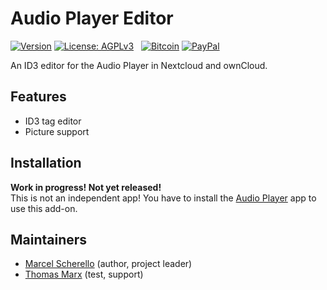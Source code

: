 # Audio Player Editor

[![Version](https://img.shields.io/github/release/rello/audioplayer_editor.svg)](https://github.com/rello/audioplayer_editor/blob/master/CHANGELOG.md)&#160;[![License: AGPLv3](https://img.shields.io/badge/license-AGPLv3-blue.svg)](http://www.gnu.org/licenses/agpl-3.0)&#160;&#160;&#160;[![Bitcoin](https://img.shields.io/badge/donate-Bitcoin-blue.svg)](https://github.com/rello/audioplayer/wiki/donate)&#160;[![PayPal](https://img.shields.io/badge/donate-PayPal-blue.svg)](https://github.com/rello/audioplayer/wiki/donate)

An ID3 editor for the Audio Player in Nextcloud and ownCloud.

## Features
- ID3 tag editor
- Picture support

## Installation
**Work in progress! Not yet released!**  
This is not an independent app! You have to install the [Audio Player](https://github.com/rello/audioplayer "Audio Player for Nextcloud and ownCloud") app to use this add-on.

## Maintainers
- [Marcel Scherello](https://github.com/rello) (author, project leader)
- [Thomas Marx](https://github.com/xramsamoht) (test, support)
